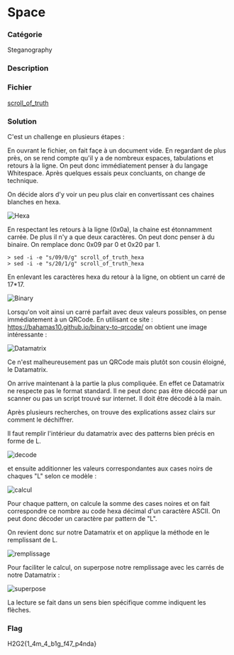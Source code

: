 # Space

### Catégorie

Steganography

### Description





### Fichier

[scroll_of_truth](scroll_of_truth)


### Solution

C'est un challenge en plusieurs étapes : 

En ouvrant le fichier, on fait façe à un document vide. En regardant de plus près, on se rend compte qu'il y a de nombreux espaces, tabulations et retours à la ligne.
On peut donc immédiatement penser à du langage Whitespace. Après quelques essais peux concluants, on change de technique.

On décide alors d'y voir un peu plus clair en convertissant ces chaines blanches en hexa.

![Hexa](data/Hexa.png)

En respectant les retours à la ligne (0x0a), la chaine est étonnamment carrée. De plus il n'y a que deux caractères. On peut donc penser à du binaire.
On remplace donc 0x09 par 0 et 0x20 par 1.
```
> sed -i -e "s/09/0/g" scroll_of_truth_hexa
> sed -i -e "s/20/1/g" scroll_of_truth_hexa

```
En enlevant les caractères hexa du retour à la ligne, on obtient un carré de 17*17.

![Binary](data/binary.png)

Lorsqu'on voit ainsi un carré parfait avec deux valeurs possibles, on pense immédiatement à un QRCode. 
En utilisant ce site : https://bahamas10.github.io/binary-to-qrcode/ on obtient une image intéressante :

![Datamatrix](data/datamatrix.png)


Ce n'est malheureusement pas un QRCode mais plutôt son cousin éloigné, le Datamatrix.

On arrive maintenant à la partie la plus compliquée. En effet ce Datamatrix ne respecte pas le format standard. Il ne peut donc pas être décodé par un scanner ou pas un script trouvé sur internet.
Il doit être décodé à la main.

Après plusieurs recherches, on trouve des explications assez clairs sur comment le déchiffrer. 

Il faut remplir l'intérieur du datamatrix avec des patterns bien précis en forme de L.

![decode](data/decode.png)

et ensuite additionner les valeurs correspondantes aux cases noirs de chaques "L" selon ce modèle : 

![calcul](data/calcul.png)

Pour chaque pattern, on calcule la somme des cases noires et on fait correspondre ce nombre au code hexa décimal d'un caractère ASCII. On peut donc décoder un caractère par pattern de "L".

On revient donc sur notre Datamatrix et on applique la méthode en le remplissant de L.

![remplissage](data/remplissage.png)

Pour faciliter le calcul, on superpose notre remplissage avec les carrés de notre Datamatrix : 

![superpose](data/superpose.jpg)

La lecture se fait dans un sens bien spécifique comme indiquent les flèches.


### Flag

H2G2{1_4m_4_b1g_f47_p4nda}


